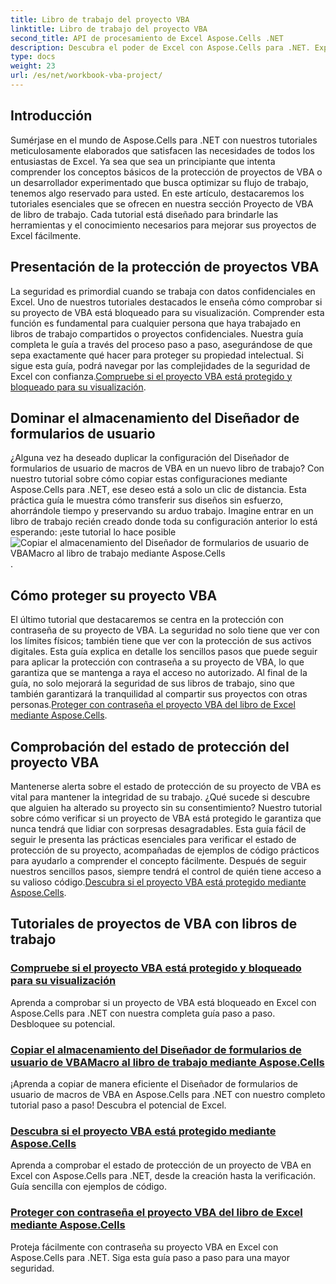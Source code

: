 ```yaml
---
title: Libro de trabajo del proyecto VBA
linktitle: Libro de trabajo del proyecto VBA
second_title: API de procesamiento de Excel Aspose.Cells .NET
description: Descubra el poder de Excel con Aspose.Cells para .NET. Explore tutoriales completos sobre protección de proyectos de VBA, copia de formularios de usuario y seguridad de libros de trabajo.
type: docs
weight: 23
url: /es/net/workbook-vba-project/
---
```

## Introducción

Sumérjase en el mundo de Aspose.Cells para .NET con nuestros tutoriales meticulosamente elaborados que satisfacen las necesidades de todos los entusiastas de Excel. Ya sea que sea un principiante que intenta comprender los conceptos básicos de la protección de proyectos de VBA o un desarrollador experimentado que busca optimizar su flujo de trabajo, tenemos algo reservado para usted. En este artículo, destacaremos los tutoriales esenciales que se ofrecen en nuestra sección Proyecto de VBA de libro de trabajo. Cada tutorial está diseñado para brindarle las herramientas y el conocimiento necesarios para mejorar sus proyectos de Excel fácilmente.

## Presentación de la protección de proyectos VBA 

La seguridad es primordial cuando se trabaja con datos confidenciales en Excel. Uno de nuestros tutoriales destacados le enseña cómo comprobar si su proyecto de VBA está bloqueado para su visualización. Comprender esta función es fundamental para cualquier persona que haya trabajado en libros de trabajo compartidos o proyectos confidenciales. Nuestra guía completa le guía a través del proceso paso a paso, asegurándose de que sepa exactamente qué hacer para proteger su propiedad intelectual. Si sigue esta guía, podrá navegar por las complejidades de la seguridad de Excel con confianza.[Compruebe si el proyecto VBA está protegido y bloqueado para su visualización](./check-vba-project-protection/).

## Dominar el almacenamiento del Diseñador de formularios de usuario

¿Alguna vez ha deseado duplicar la configuración del Diseñador de formularios de usuario de macros de VBA en un nuevo libro de trabajo? Con nuestro tutorial sobre cómo copiar estas configuraciones mediante Aspose.Cells para .NET, ese deseo está a solo un clic de distancia. Esta práctica guía le muestra cómo transferir sus diseños sin esfuerzo, ahorrándole tiempo y preservando su arduo trabajo. Imagine entrar en un libro de trabajo recién creado donde toda su configuración anterior lo está esperando: ¡este tutorial lo hace posible![Copiar el almacenamiento del Diseñador de formularios de usuario de VBAMacro al libro de trabajo mediante Aspose.Cells](./copy-vbamacro-user-form-designer/).

## Cómo proteger su proyecto VBA

El último tutorial que destacaremos se centra en la protección con contraseña de su proyecto de VBA. La seguridad no solo tiene que ver con los límites físicos; también tiene que ver con la protección de sus activos digitales. Esta guía explica en detalle los sencillos pasos que puede seguir para aplicar la protección con contraseña a su proyecto de VBA, lo que garantiza que se mantenga a raya el acceso no autorizado. Al final de la guía, no solo mejorará la seguridad de sus libros de trabajo, sino que también garantizará la tranquilidad al compartir sus proyectos con otras personas.[Proteger con contraseña el proyecto VBA del libro de Excel mediante Aspose.Cells](./password-protect-vba-project/).

## Comprobación del estado de protección del proyecto VBA

Mantenerse alerta sobre el estado de protección de su proyecto de VBA es vital para mantener la integridad de su trabajo. ¿Qué sucede si descubre que alguien ha alterado su proyecto sin su consentimiento? Nuestro tutorial sobre cómo verificar si un proyecto de VBA está protegido le garantiza que nunca tendrá que lidiar con sorpresas desagradables. Esta guía fácil de seguir le presenta las prácticas esenciales para verificar el estado de protección de su proyecto, acompañadas de ejemplos de código prácticos para ayudarlo a comprender el concepto fácilmente. Después de seguir nuestros sencillos pasos, siempre tendrá el control de quién tiene acceso a su valioso código.[Descubra si el proyecto VBA está protegido mediante Aspose.Cells](./find-if-vba-project-is-protected/).

## Tutoriales de proyectos de VBA con libros de trabajo
### [Compruebe si el proyecto VBA está protegido y bloqueado para su visualización](./check-vba-project-protection/)
Aprenda a comprobar si un proyecto de VBA está bloqueado en Excel con Aspose.Cells para .NET con nuestra completa guía paso a paso. Desbloquee su potencial.
### [Copiar el almacenamiento del Diseñador de formularios de usuario de VBAMacro al libro de trabajo mediante Aspose.Cells](./copy-vbamacro-user-form-designer/)
¡Aprenda a copiar de manera eficiente el Diseñador de formularios de usuario de macros de VBA en Aspose.Cells para .NET con nuestro completo tutorial paso a paso! Descubra el potencial de Excel.
### [Descubra si el proyecto VBA está protegido mediante Aspose.Cells](./find-if-vba-project-is-protected/)
Aprenda a comprobar el estado de protección de un proyecto de VBA en Excel con Aspose.Cells para .NET, desde la creación hasta la verificación. Guía sencilla con ejemplos de código.
### [Proteger con contraseña el proyecto VBA del libro de Excel mediante Aspose.Cells](./password-protect-vba-project/)
Proteja fácilmente con contraseña su proyecto VBA en Excel con Aspose.Cells para .NET. Siga esta guía paso a paso para una mayor seguridad.